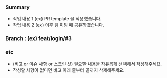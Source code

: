 ### Summary

- 작업 내용 1 (ex) PR template 을 적용했습니다.
- 작업 내용 2 (ex) 이후 팀 미팅 때 공유하겠습니다.

### Branch : (ex) feat/login/#3

### etc

- (비고 or 이슈 사항 or 스크린 샷) 필요한 내용을 자유롭게 선택해서 작성해주세요.
- 작성할 사항이 없다면 비고 아래 줄부터 끝까지 삭제해주세요.
